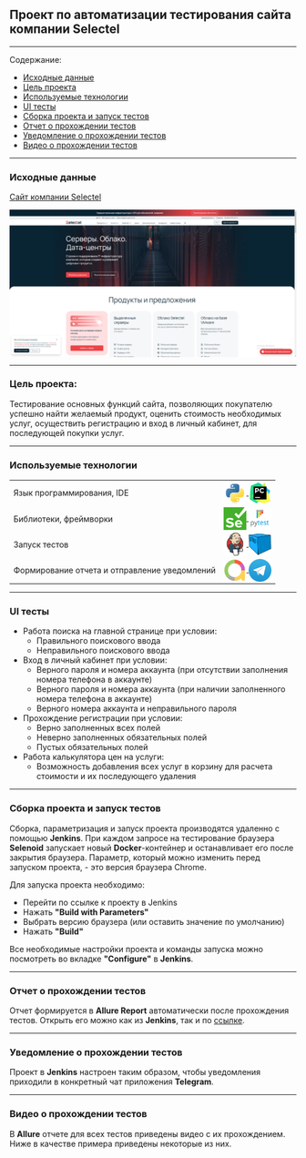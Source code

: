 ## Проект по автоматизации тестирования сайта компании Selectel
___
Содержание:
- [Исходные данные](#item-1)
- [Цель проекта](#item-2)
- [Используемые технологии](#item-3)
- [UI тесты](#item-4)
- [Сборка проекта и запуск тестов](#item-5)
- [Отчет о прохождении тестов](#item-6)
- [Уведомление о прохождении тестов](#item-7)
- [Видео о прохождении тестов](#item-8)
___
<a id="item-1"></a>
### Исходные данные

[Cайт компании Selectel](https://selectel.ru)

<img align="center" src="/resources/Main_page.png" width="1100" alt="Main_page"/>

___
<a id="item-2"></a>
### Цель проекта:

Тестирование основных функций сайта, позволяющих покупателю успешно найти желаемый продукт, оценить стоимость 
необходимых услуг, осуществить регистрацию и вход в личный кабинет, для последующей покупки услуг.

___
<a id="item-3"></a>
### Используемые технологии

<table width="100%" border='0'>
  <tbody>
    <tr>
      <td>Язык программирования, IDE</td>
      <td align="center">
        <a target="_blank" href="https://www.python.org/">
          <img align="center" src="/resources/Python.svg" width="40" height="40" alt="Python"/>
        </a>
        <a target="_blank" href=https://www.jetbrains.com/pycharm/>
          <img align="center" src="/resources/PyCharm.svg" width="40" height="40" alt="PyCharm"/>
        </a>
      </td>
    </tr>
    <tr>
      <td>Библиотеки, фреймворки</td>
      <td align="center">
        <a target="_blank" href=https://www.selenium.dev/>
          <img align="center" src="/resources/Selenium.png" width="40" height="40" alt="Selenium"/>
        </a>
        <a target="_blank" href=https://docs.pytest.org/en/stable/index.html#>
          <img align="center" src="/resources/Pytest.svg" width="40" height="40" alt="Pytest"/>
        </a>
      </td>
    </tr>
    <tr>
      <td>
        Запуск тестов
      </td>
      <td>
        <a target="_blank" href=https://www.jenkins.io/>
          <img align="center" src="/resources/Jenkins.svg" width="40" height="40" alt="Jenkins"/>
        </a>
        <a target="_blank" href=https://github.com/aerokube/selenoid>
          <img align="center" src="/resources/Selenoid.png" width="40" height="40" alt="Selenoid"/>
        </a>
      </td>
    </tr>
    <tr>
      <td>
        Формирование отчета и отправление уведомлений
      </td>
      <td>
        <a target="_blank" href=https://allurereport.org/>
          <img align="center" src="/resources/AllureReport.png" width="40" height="40" alt="Allure Report"/>
        </a>
        <a target="_blank" href=https://telegram.org/>
          <img align="center" src="/resources/Telegram.png" width="40" height="40" alt="Telegram"/>
        </a>
      </td>
    </tr>
  </tbody>
</table>

___
<a id="item-4"></a>
### UI тесты

- Работа поиска на главной странице при условии:
    - Правильного поискового ввода
    - Неправильного поискового ввода
- Вход в личный кабинет при условии:
    - Верного пароля и номера аккаунта (при отсутствии заполнения номера телефона в аккаунте)
    - Верного пароля и номера аккаунта (при наличии заполненного номера телефона в аккаунте)
    - Верного номера аккаунта и неправильного пароля
- Прохождение регистрации при условии:
    - Верно заполненных всех полей
    - Неверно заполненных обязательных полей
    - Пустых обязательных полей
- Работа калькулятора цен на услуги:
    - Возможность добавления всех услуг в корзину для расчета стоимости и их последующего удаления


___
<a id="item-5"></a>
### Сборка проекта и запуск тестов

Сборка, параметризация и запуск проекта производятся удаленно с помощью **Jenkins**.
При каждом запросе на тестирование браузера **Selenoid** запускает новый **Docker**-контейнер и 
останавливает его после закрытия браузера. Параметр, который можно изменить перед запуском проекта, - это версия браузера Chrome.

Для запуска проекта необходимо:
- Перейти по ссылке к проекту в Jenkins
- Нажать **"Build with Parameters"**
- Выбрать версию браузера (или оставить значение по умолчанию)
- Нажать **"Build"**

Все необходимые настройки проекта и команды запуска можно посмотреть во вкладке **"Configure"** в **Jenkins**.

___
<a id="item-6"></a>
### Отчет о прохождении тестов

Отчет формируется в **Allure Report** автоматически после прохождения тестов. Открыть его можно как из **Jenkins**, так и по [ссылке]().

___
<a id="item-7"></a>
### Уведомление о прохождении тестов

Проект в **Jenkins** настроен таким образом, чтобы уведомления приходили в конкретный чат 
приложения **Telegram**.

___
<a id="item-8"></a>
### Видео о прохождении тестов
В **Allure** отчете для всех тестов приведены видео с их прохождением. Ниже в качестве примера приведены некоторые из них.

